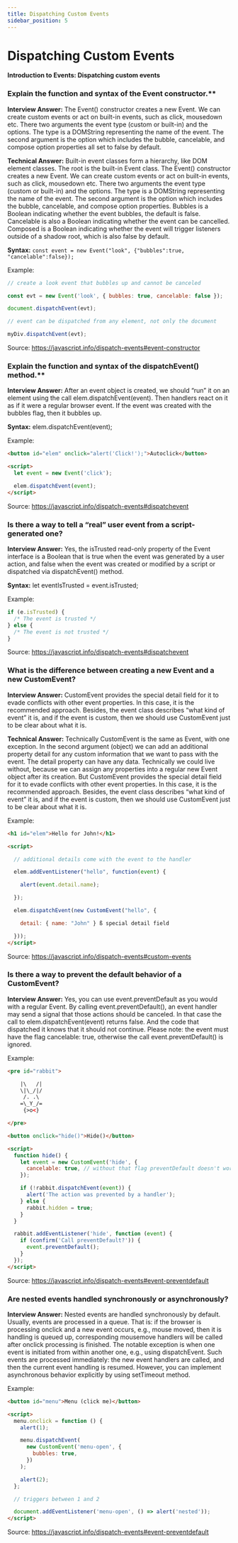```yaml
---
title: Dispatching Custom Events
sidebar_position: 5
---
```


# Dispatching Custom Events

**Introduction to Events: Dispatching custom events**

### Explain the function and syntax of the Event constructor.\*\*

**Interview Answer:** The Event() constructor creates a new Event. We can create custom events or act on built-in events, such as click, mousedown etc. There two arguments the event type (custom or built-in) and the options. The type is a DOMString representing the name of the event. The second argument is the option which includes the bubble, cancelable, and compose option properties all set to false by default.

**Technical Answer:** Built-in event classes form a hierarchy, like DOM element classes. The root is the built-in Event class. The Event() constructor creates a new Event. We can create custom events or act on built-in events, such as click, mousedown etc. There two arguments the event type (custom or built-in) and the options. The type is a DOMString representing the name of the event. The second argument is the option which includes the bubble, cancelable, and compose option properties. Bubbles is a Boolean indicating whether the event bubbles, the default is false. Cancelable is also a Boolean indicating whether the event can be cancelled. Composed is a Boolean indicating whether the event will trigger listeners outside of a shadow root, which is also false by default.

**Syntax:** `const event = new Event("look", {"bubbles":true, "cancelable":false});`

Example:

```js
// create a look event that bubbles up and cannot be canceled

const evt = new Event('look', { bubbles: true, cancelable: false });

document.dispatchEvent(evt);

// event can be dispatched from any element, not only the document

myDiv.dispatchEvent(evt);
```

Source: <https://javascript.info/dispatch-events#event-constructor>

### Explain the function and syntax of the dispatchEvent() method.\*\*

**Interview Answer:** After an event object is created, we should “run” it on an element using the call elem.dispatchEvent(event). Then handlers react on it as if it were a regular browser event. If the event was created with the bubbles flag, then it bubbles up.

**Syntax:** elem.dispatchEvent(event);

Example:

```html
<button id="elem" onclick="alert('Click!');">Autoclick</button>

<script>
  let event = new Event('click');

  elem.dispatchEvent(event);
</script>
```

Source: <https://javascript.info/dispatch-events#dispatchevent>

### Is there a way to tell a “real” user event from a script-generated one?

**Interview Answer:** Yes, the isTrusted read-only property of the Event interface is a Boolean that is true when the event was generated by a user action, and false when the event was created or modified by a script or dispatched via dispatchEvent() method.

**Syntax:** let eventIsTrusted = event.isTrusted;

Example:

```js
if (e.isTrusted) {
  /* The event is trusted */
} else {
  /* The event is not trusted */
}
```

Source: <https://javascript.info/dispatch-events#dispatchevent>

### What is the difference between creating a new Event and a new CustomEvent?

**Interview Answer:** CustomEvent provides the special detail field for it to evade conflicts with other event properties. In this case, it is the recommended approach. Besides, the event class describes “what kind of event” it is, and if the event is custom, then we should use CustomEvent just to be clear about what it is.

**Technical Answer:** Technically CustomEvent is the same as Event, with one exception. In the second argument (object) we can add an additional property detail for any custom information that we want to pass with the event. The detail property can have any data. Technically we could live without, because we can assign any properties into a regular new Event object after its creation. But CustomEvent provides the special detail field for it to evade conflicts with other event properties. In this case, it is the recommended approach. Besides, the event class describes “what kind of event” it is, and if the event is custom, then we should use CustomEvent just to be clear about what it is.

Example:

```html
<h1 id="elem">Hello for John!</h1>

<script>

  // additional details come with the event to the handler

  elem.addEventListener("hello", function(event) {

    alert(event.detail.name);

  });

  elem.dispatchEvent(new CustomEvent("hello", {

    detail: { name: "John" } ß special detail field

  }));
</script>
```

Source: <https://javascript.info/dispatch-events#custom-events>

### Is there a way to prevent the default behavior of a CustomEvent?

**Interview Answer:** Yes, you can use event.preventDefault as you would with a regular Event. By calling event.preventDefault(), an event handler may send a signal that those actions should be canceled. In that case the call to elem.dispatchEvent(event) returns false. And the code that dispatched it knows that it should not continue. Please note: the event must have the flag cancelable: true, otherwise the call event.preventDefault() is ignored.

Example:

```html
<pre id="rabbit">

    |\   /|
    \|\_/|/
     /. .\
    =\_Y_/=
     {>o<}

</pre>

<button onclick="hide()">Hide()</button>

<script>
  function hide() {
    let event = new CustomEvent('hide', {
      cancelable: true, // without that flag preventDefault doesn't work
    });

    if (!rabbit.dispatchEvent(event)) {
      alert('The action was prevented by a handler');
    } else {
      rabbit.hidden = true;
    }
  }

  rabbit.addEventListener('hide', function (event) {
    if (confirm('Call preventDefault?')) {
      event.preventDefault();
    }
  });
</script>
```

Source: <https://javascript.info/dispatch-events#event-preventdefault>

### Are nested events handled synchronously or asynchronously?

**Interview Answer:** Nested events are handled synchronously by default. Usually, events are processed in a queue. That is: if the browser is processing onclick and a new event occurs, e.g., mouse moved, then it is handling is queued up, corresponding mousemove handlers will be called after onclick processing is finished. The notable exception is when one event is initiated from within another one, e.g., using dispatchEvent. Such events are processed immediately: the new event handlers are called, and then the current event handling is resumed. However, you can implement asynchronous behavior explicitly by using setTimeout method.

Example:

```html
<button id="menu">Menu (click me)</button>

<script>
  menu.onclick = function () {
    alert(1);

    menu.dispatchEvent(
      new CustomEvent('menu-open', {
        bubbles: true,
      })
    );

    alert(2);
  };

  // triggers between 1 and 2

  document.addEventListener('menu-open', () => alert('nested'));
</script>
```

Source: <https://javascript.info/dispatch-events#event-preventdefault>
